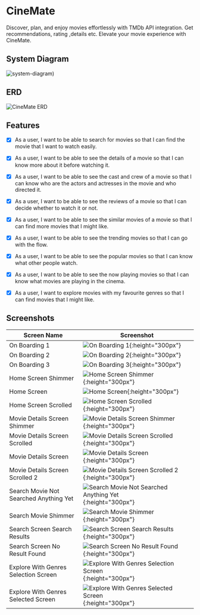 # CineMate

Discover, plan, and enjoy movies effortlessly with TMDb API integration. Get recommendations, rating ,details etc. Elevate your movie experience with CineMate.

## System Diagram

![system-diagram)](https://github.com/ahmaddioxide/moca/assets/75989502/44db26b9-5f85-439c-8bac-c5bc8f8e424b)

## ERD

![CineMate ERD ](https://github.com/Ansh-Rathod/Flutter-Bloc-MovieDB-App/assets/75989502/afa7c5c6-674e-4e06-9c85-7e1ee51cd475)

## Features

- [x] As a user, I want to be able to search for movies so that I can find the movie that I want to watch easily.
- [x] As a user, I want to be able to see the details of a movie so that I can know more about it before watching it.
- [x] As a user, I want to be able to see the cast and crew of a movie so that I can know who are the actors and actresses in the movie and who directed it.
- [x] As a user, I want to be able to see the reviews of a movie so that I can decide whether to watch it or not.
- [x] As a user, I want to be able to see the similar movies  of a movie so that I can find more movies that I might like.
- [x] As a user, I want to be able to see the trending movies so that I can go with the flow.
- [x] As a user, I want to be able to see the popular movies so that I can know what other people watch.
- [x] As a user, I want to be able to see the now playing movies so that I can know what movies are playing in the cinema.
- [x] As a user, I want to explore movies with my favourite genres so that I can find movies that I might like.



## Screenshots

| Screen Name | Screenshot |
| --- | --- |
| On Boarding 1 | ![On Boarding 1](https://github.com/ahmaddioxide/cinemate/assets/75989502/f98248a7-8fbf-4c31-95ef-494e50fd56d8){:height="300px"} |
| On Boarding 2 | ![On Boarding 2](https://github.com/ahmaddioxide/cinemate/assets/75989502/4b084cd2-b17b-4c80-9cf3-ceffcf64910a){:height="300px"} |
| On Boarding 3 | ![On Boarding 3](https://github.com/ahmaddioxide/cinemate/assets/75989502/401d5150-8ffc-44cf-b7a1-bbd09ca723a8){:height="300px"} |
| Home Screen Shimmer | ![Home Screen Shimmer](https://github.com/ahmaddioxide/cinemate/assets/75989502/1300eaf6-6d0b-4133-a03f-5932666f8864){:height="300px"} |
| Home Screen | ![Home Screen](https://github.com/ahmaddioxide/cinemate/assets/75989502/a2859bfc-eb50-4cc4-a130-a6fbec532ce2){:height="300px"} |
| Home Screen Scrolled | ![Home Screen Scrolled](https://github.com/ahmaddioxide/cinemate/assets/75989502/ebabe466-39a1-4f71-a4b3-5f6918a76c2a){:height="300px"} |
| Movie Details Screen Shimmer | ![Movie Details Screen Shimmer](https://github.com/ahmaddioxide/cinemate/assets/75989502/12933c5a-ae7b-4e58-891a-da65f743fa60){:height="300px"} |
| Movie Details Screen Scrolled | ![Movie Details Screen Scrolled](https://github.com/ahmaddioxide/cinemate/assets/75989502/01dddc77-b9cf-4e5b-b8d8-ee49b982c4da){:height="300px"} |
| Movie Details Screen | ![Movie Details Screen](https://github.com/ahmaddioxide/cinemate/assets/75989502/0b04b0d7-0944-40f3-8ec2-6a6710c6444f){:height="300px"} |
| Movie Details Screen Scrolled 2 | ![Movie Details Screen Scrolled 2](https://github.com/ahmaddioxide/cinemate/assets/75989502/c0799088-07fa-4dd3-a168-239ca1820a26){:height="300px"} |
| Search Movie Not Searched Anything Yet | ![Search Movie Not Searched Anything Yet](https://github.com/ahmaddioxide/cinemate/assets/75989502/0113925d-12f7-4319-b050-bf7454c2bbc4){:height="300px"} |
| Search Movie Shimmer | ![Search Movie Shimmer](https://github.com/ahmaddioxide/cinemate/assets/75989502/97a157c0-a249-41b1-8739-ecb412645b49){:height="300px"} |
| Search Screen Search Results | ![Search Screen Search Results](https://github.com/ahmaddioxide/cinemate/assets/75989502/d67aef1a-7afa-4a99-a5fb-8bd6de3b6769){:height="300px"} |
| Search Screen No Result Found | ![Search Screen No Result Found](https://github.com/ahmaddioxide/cinemate/assets/75989502/810d31a5-bf5b-48f3-af17-f39fb8da61b7){:height="300px"} |
| Explore With Genres Selection Screen | ![Explore With Genres Selection Screen](https://github.com/ahmaddioxide/cinemate/assets/75989502/f66479fb-02f3-45b7-be80-c77d6ef9261e){:height="300px"} |
| Explore With Genres Selected Screen | ![Explore With Genres Selected Screen](https://github.com/ahmaddioxide/cinemate/assets/75989502/db24f12c-1584-40e7-9ee7-af6088f52f3f){:height="300px"} |
